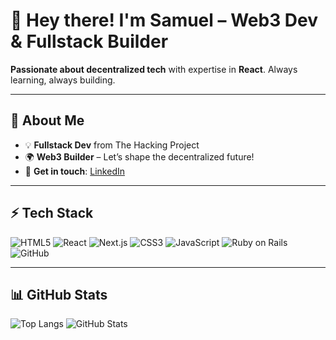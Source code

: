 # **👋 Hey there! I'm Samuel – Web3 Dev & Fullstack Builder**

**Passionate about decentralized tech** with expertise in **React**. Always learning, always building.

---

## **🚀 About Me**
- 💡 **Fullstack Dev** from The Hacking Project
- 🌍 **Web3 Builder** – Let’s shape the decentralized future!
- 📩 **Get in touch**: [LinkedIn](https://www.linkedin.com/in/samuel-chauche/)

---

## **⚡ Tech Stack**
![HTML5](https://img.shields.io/badge/-HTML5-E34F26?logo=html5&logoColor=white&style=flat)
![React](https://img.shields.io/badge/-React-61DAFB?logo=react&logoColor=black&style=flat)
![Next.js](https://img.shields.io/badge/-Next.js-000000?logo=nextdotjs&logoColor=white&style=flat)
![CSS3](https://img.shields.io/badge/-CSS3-1572B6?logo=css3&logoColor=white&style=flat)
![JavaScript](https://img.shields.io/badge/-JavaScript-F7DF1E?logo=javascript&logoColor=black&style=flat)
![Ruby on Rails](https://img.shields.io/badge/-Ruby_on_Rails-CC0000?logo=ruby-on-rails&logoColor=white&style=flat)
![GitHub](https://img.shields.io/badge/-GitHub-181717?logo=github&logoColor=white&style=flat)

---

## **📊 GitHub Stats**
![Top Langs](https://github-readme-stats.vercel.app/api/top-langs/?username=SamuelChauche&theme=dark&hide_border=true&layout=compact)
![GitHub Stats](https://github-readme-stats.vercel.app/api?username=SamuelChauche&theme=dark&hide_border=true&count_private=true)



